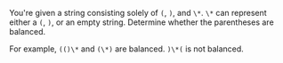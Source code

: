 You're given a string consisting solely of `(`, `)`, and `\*`. `\*` can represent either a `(`, `)`, or an empty string. Determine whether the parentheses are balanced.

For example, `(()\*` and `(\*)` are balanced. `)\*(` is not balanced.
